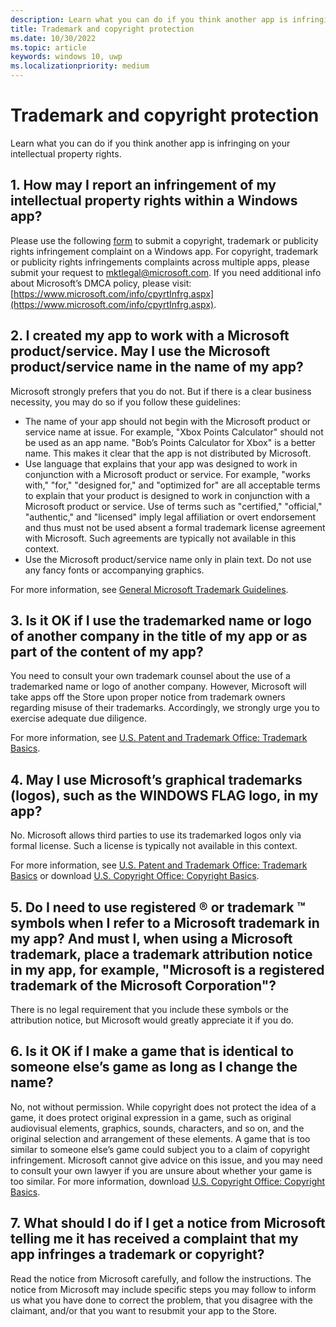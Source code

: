 ```yaml
---
description: Learn what you can do if you think another app is infringing on your intellectual property rights.
title: Trademark and copyright protection
ms.date: 10/30/2022
ms.topic: article
keywords: windows 10, uwp
ms.localizationpriority: medium
---
```


# Trademark and copyright protection

Learn what you can do if you think another app is infringing on your intellectual property rights.

## 1. How may I report an infringement of my intellectual property rights within a Windows app?

Please use the following [form](https://support.microsoft.com/getsupport/hostpage.aspx?locale=EN-US&ln=EN-US&oaspworkflow=start_1.0.0.0&wfname=RAVCI&wf=0) to submit a copyright, trademark or publicity rights infringement complaint on a Windows app. For copyright, trademark or publicity rights infringements complaints across multiple apps, please submit your request to mktlegal@microsoft.com. If you need additional info about Microsoft’s DMCA policy, please visit: [https://www.microsoft.com/info/cpyrtInfrg.aspx](https://www.microsoft.com/info/cpyrtInfrg.aspx).

## 2. I created my app to work with a Microsoft product/service. May I use the Microsoft product/service name in the name of my app?

Microsoft strongly prefers that you do not. But if there is a clear business necessity, you may do so if you follow these guidelines:

- The name of your app should not begin with the Microsoft product or service name at issue. For example, "Xbox Points Calculator" should not be used as an app name. "Bob’s Points Calculator for Xbox" is a better name. This makes it clear that the app is not distributed by Microsoft.
- Use language that explains that your app was designed to work in conjunction with a Microsoft product or service. For example, "works with," "for," "designed for," and "optimized for" are all acceptable terms to explain that your product is designed to work in conjunction with a Microsoft product or service. Use of terms such as "certified," "official," "authentic," and "licensed" imply legal affiliation or overt endorsement and thus must not be used absent a formal trademark license agreement with Microsoft. Such agreements are typically not available in this context.
- Use the Microsoft product/service name only in plain text. Do not use any fancy fonts or accompanying graphics.

For more information, see [General Microsoft Trademark Guidelines](https://www.microsoft.com/legal/intellectualproperty/Trademarks/Usage/General.aspx).

## 3. Is it OK if I use the trademarked name or logo of another company in the title of my app or as part of the content of my app?

You need to consult your own trademark counsel about the use of a trademarked name or logo of another company. However, Microsoft will take apps off the Store upon proper notice from trademark owners regarding misuse of their trademarks. Accordingly, we strongly urge you to exercise adequate due diligence.

For more information, see [U.S. Patent and Trademark Office: Trademark Basics](http://www.uspto.gov/trademarks-getting-started/trademark-basics).

## 4. May I use Microsoft’s graphical trademarks (logos), such as the WINDOWS FLAG logo, in my app?

No. Microsoft allows third parties to use its trademarked logos only via formal license. Such a license is typically not available in this context.

For more information, see [U.S. Patent and Trademark Office: Trademark Basics](http://www.uspto.gov/trademarks-getting-started/trademark-basics) or download [U.S. Copyright Office: Copyright Basics](https://www.copyright.gov/circs/circ01.pdf).

## 5. Do I need to use registered ® or trademark ™ symbols when I refer to a Microsoft trademark in my app? And must I, when using a Microsoft trademark, place a trademark attribution notice in my app, for example, "Microsoft is a registered trademark of the Microsoft Corporation"?

There is no legal requirement that you include these symbols or the attribution notice, but Microsoft would greatly appreciate it if you do.

## 6. Is it OK if I make a game that is identical to someone else’s game as long as I change the name?

No, not without permission. While copyright does not protect the idea of a game, it does protect original expression in a game, such as original audiovisual elements, graphics, sounds, characters, and so on, and the original selection and arrangement of these elements. A game that is too similar to someone else’s game could subject you to a claim of copyright infringement. Microsoft cannot give advice on this issue, and you may need to consult your own lawyer if you are unsure about whether your game is too similar. For more information, download [U.S. Copyright Office: Copyright Basics](https://www.copyright.gov/circs/circ01.pdf).

## 7. What should I do if I get a notice from Microsoft telling me it has received a complaint that my app infringes a trademark or copyright?

Read the notice from Microsoft carefully, and follow the instructions. The notice from Microsoft may include specific steps you may follow to inform us what you have done to correct the problem, that you disagree with the claimant, and/or that you want to resubmit your app to the Store.
